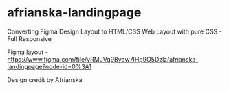 # afrianska-landingpage
Converting Figma Design Layout to HTML/CSS Web Layout with pure CSS - Full Responsive

Figma layout - https://www.figma.com/file/vRMJVq9Byaw7lHp9O5Dzlz/afrianska-landingpage?node-id=0%3A1

Design credit by Afrianska
